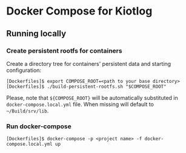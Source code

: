 # Docker Compose for Kiotlog

## Running locally

### Create persistent rootfs for containers

Create a directory tree for containers' persistent data and starting configuration:

    [Dockerfiles]$ export COMPOSE_ROOT=<path to your base directory>
    [Dockerfiles]$ ./build-persistent-rootfs.sh "$COMPOSE_ROOT"

Please, note that `${COMPOSE_ROOT}` will be automatically substituted in `docker-compose.local.yml` file. When missing will default to `~/Build/srv/lib`.

### Run docker-compose

    [Dockerfiles]$ docker-compose -p <project name> -f docker-compose.local.yml up
